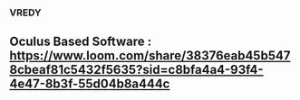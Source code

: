 ### VREDY
## Oculus Based Software : https://www.loom.com/share/38376eab45b5478cbeaf81c5432f5635?sid=c8bfa4a4-93f4-4e47-8b3f-55d04b8a444c
